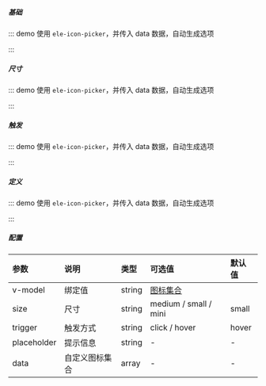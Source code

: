 ##### 基础

::: demo 使用 `ele-icon-picker`，并传入 data 数据，自动生成选项

<template>
    <ele-icon-picker v-model="icon"></ele-icon-picker>
</template>

<script>
import { ref } from 'vue'

export default {
  setup() {
    const icon = ref('el-icon-search')

    return {
      icon
    }
  }
}
</script>

:::

##### 尺寸

::: demo 使用 `ele-icon-picker`，并传入 data 数据，自动生成选项

<template>
    <ele-icon-picker v-model="icon1" size="medium"></ele-icon-picker>
</template>

<script>
import { ref } from 'vue'

export default {
  setup() {
    const icon1 = ref('el-icon-search')

    return {
      icon1
    }
  }
}
</script>

:::

##### 触发

::: demo 使用 `ele-icon-picker`，并传入 data 数据，自动生成选项

<template>
    <ele-icon-picker v-model="icon2"  trigger="click" placeholder="点击"></ele-icon-picker>
    <br/>
    <ele-icon-picker v-model="icon2"  trigger="hover" placeholder="移入"></ele-icon-picker>
</template>

<script>
import { ref } from 'vue'

export default {
  setup() {
    const icon2 = ref('el-icon-search')

    return {
      icon2
    }
  }
}
</script>

:::

##### 定义

::: demo 使用 `ele-icon-picker`，并传入 data 数据，自动生成选项

<template>
    <ele-icon-picker :data="data3" v-model="icon3"></ele-icon-picker>
</template>

<script>
import { ref } from 'vue'

export default {
  setup() {
    const icon3 = ref('el-icon-search')
    const data3 = ref(['el-icon-search','el-icon-phone'])

    return {
      icon3, data3
    }
  }
}
</script>

:::

##### 配置

| 参数        | 说明           | 类型   | 可选值                                                      | 默认值 |
| :---------- | :------------- | :----- | :---------------------------------------------------------- | :----- |
| v-model     | 绑定值         | string | [图标集合](https://element-plus.org/#/zh-CN/component/icon) |
| size        | 尺寸           | string | medium / small / mini                                       | small  |
| trigger     | 触发方式       | string | click / hover                                               | hover  |
| placeholder | 提示信息       | string | -                                                           | -      |
| data        | 自定义图标集合 | array  | -                                                           | -      |
